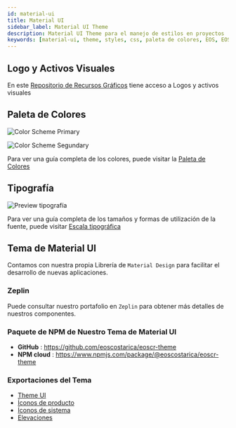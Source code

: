 ```yaml
---
id: material-ui
title: Material UI
sidebar_label: Material UI Theme
description: Material UI Theme para el manejo de estilos en proyectos
keywords: [material-ui, theme, styles, css, paleta de colores, EOS, EOS Costa Rica]
---
```


## Logo y Activos Visuales

En este [Repositorio de Recursos Gráficos](https://github.com/eoscostarica/design-assets) tiene acceso a Logos y activos visuales

## Paleta de Colores

![Color Scheme Primary](/img/OSS_screnshots/EOSCR_Color_Scheme_Primary.webp)

![Color Scheme Segundary](/img/OSS_screnshots/EOSCR_Color_Scheme_Secondary.webp)

Para ver una guía completa de los colores, puede visitar la [Paleta de Colores](https://github.com/eoscostarica/eoscr-mui-library/blob/master/exports/Color_Scheme.pdf)

## Tipografía

![Preview tipografía](/img/OSS_screnshots/EOSCR_Typography_Scale.webp)

Para ver una guía completa de los tamaños y formas de utilización de la fuente, puede visitar [Escala tipográfica](https://github.com/eoscostarica/eoscr-mui-library/blob/master/exports/Typography_Scale.pdf) 

## Tema de Material UI

Contamos con nuestra propia Librería de `Material Design` para facilitar el desarrollo de nuevas aplicaciones.

### Zeplin

Puede consultar nuestro portafolio en `Zeplin` para obtener más detalles de nuestros componentes.

### Paquete de NPM de Nuestro Tema de Material UI

- **GitHub** : https://github.com/eoscostarica/eoscr-theme
- **NPM cloud** : https://www.npmjs.com/package/@eoscostarica/eoscr-theme

### Exportaciones del Tema
- [Theme UI](https://github.com/eoscostarica/eoscr-mui-library/blob/master/exports/Theme_UI.pdf)
- [Íconos de producto](https://github.com/eoscostarica/eoscr-mui-library/blob/master/exports/System_Icons.pdf)
- [Íconos de sistema](https://github.com/eoscostarica/eoscr-mui-library/blob/master/exports/Color_Scheme.pdf)
- [Elevaciones](https://github.com/eoscostarica/eoscr-mui-library/blob/master/exports/Elevation.pdf)
